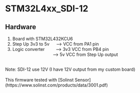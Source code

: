 # STM32L4xx_SDI-12

## Hardware  ##
1. Board with STM32L432KCU6<br/>
2. Step Up 3v3 to 5v &emsp; --> VCC from PA1 pin<br/>
3. Logic converter &emsp;&emsp; --> 3v3 VCC from PB4 pin<br/>
 &emsp;&emsp;&emsp;&emsp;&emsp;&emsp;&emsp;&emsp;&emsp; --> 5v VCC from Step Up output<br/>
<br/>
Note: SDI-12 use 12V (I have 12V output from my custom board)<br/>
<br/>
This firmware tested with [Solinst Sensor](https://www.solinst.com/products/data/3001.pdf)<br/>
